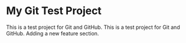 # My Git Test Project
This is a test project for Git and GitHub.
This is a test project for Git and GitHub.
Adding a new feature section.
